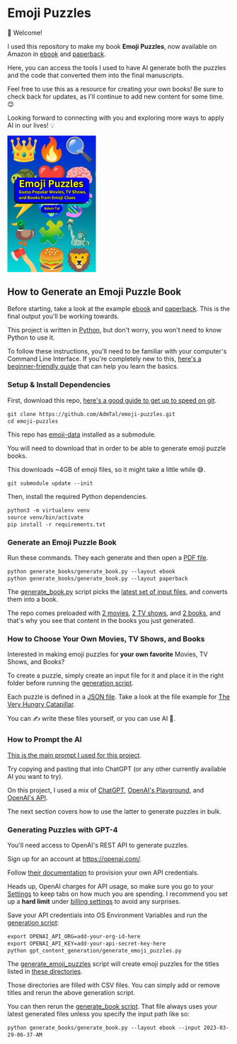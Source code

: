 # Emoji Puzzles

👋 Welcome!

I used this repository to make my book **Emoji Puzzles**, now available on Amazon in [ebook](https://www.amazon.com/dp/B0BZZ7S6JQ) and [paperback](https://www.amazon.com/dp/B0BZFP394J).

Here, you can access the tools I used to have AI generate both the puzzles and the code that converted them into the final manuscripts.

Feel free to use this as a resource for creating your own books! Be sure to check back for updates, as I'll continue to add new content for some time. 😊

Looking forward to connecting with you and exploring more ways to apply AI in our lives! 💡

<a href="https://www.amazon.com/dp/B0BZZ7S6JQ">
  <img src="externally_generated_files/ebook-cover.jpg" width="200" />
<a/>

## How to Generate an Emoji Puzzle Book

Before starting, take a look at the example [ebook](generated_files/manuscripts/2023-03-29-06-37-AM/generated-ebook.pdf) and [paperback](generated_files/manuscripts/2023-03-29-06-37-AM/generated-paperback.pdf). This is the final output you'll be working towards.

This project is written in [Python](https://www.python.org/), but don't worry, you won't need to know Python to use it.

To follow these instructions, you'll need to be familiar with your computer's Command Line Interface. If you're completely new to this, [here's a beginner-friendly guide](https://www.codecademy.com/learn/learn-the-command-line) that can help you learn the basics.

### Setup & Install Dependencies

First, download this repo, [here's a good guide to get up to speed on git](http://rogerdudler.github.io/git-guide/).

```commandline
git clone https://github.com/AdmTal/emoji-puzzles.git
cd emoji-puzzles
```

This repo has [emoji-data](https://github.com/iamcal/emoji-data) installed as a submodule.

You will need to download that in order to be able to generate emoji puzzle books.

This downloads ~4GB of emoji files, so it might take a little while 😅.

```commandline
git submodule update --init
```

Then, install the required Python dependencies.

```commandline
python3 -m virtualenv venv
source venv/bin/activate
pip install -r requirements.txt
```

### Generate an Emoji Puzzle Book

Run these commands. They each generate and then open a [PDF file](https://www.adobe.com/acrobat/about-adobe-pdf.html).

```commandline
python generate_books/generate_book.py --layout ebook
python generate_books/generate_book.py --layout paperback
```

The [generate_book.py](generate_puzzles/generate_emoji_puzzles.py) script picks the [latest set of input files](generated_files/puzzle_pages/2023-03-29-06-37-AM), and converts them into a book.

The repo comes preloaded with [2 movies](generate_puzzles/inputs/movies.csv), [2 TV shows](generate_puzzles/inputs/tv_shows.csv), and [2 books](generate_puzzles/inputs/books.csv), and that's why you see that content in the books you just generated.

### How to Choose Your Own Movies, TV Shows, and Books

Interested in making emoji puzzles for **your own favorite** Movies, TV Shows, and Books?

To create a puzzle, simply create an input file for it and place it in the right folder before running the [generation script](generate_puzzles/generate_emoji_puzzles.py).

Each puzzle is defined in a [JSON file](https://developer.mozilla.org/en-US/docs/Learn/JavaScript/Objects/JSON#no_really_what_is_json). Take a look at the file example for [The Very Hungry Catapillar](generated_files/puzzle_pages/2023-03-29-06-37-AM/books/the-very-hungry-caterpillar.json).

You can ✍️ write these files yourself, or you can use AI 🤖.

### How to Prompt the AI

[This is the main prompt I used for this project](generate_puzzles/prompts.py).

Try copying and pasting that into ChatGPT (or any other currently available AI you want to try).

On this project, I used a mix of [ChatGPT](https://chat.openai.com/chat), [OpenAI's Playground](https://platform.openai.com/playground), and [OpenAI's API](https://platform.openai.com/docs/api-reference).

The next section covers how to use the latter to generate puzzles in bulk.

### Generating Puzzles with GPT-4

You'll need access to OpenAI's REST API to generate puzzles.

Sign up for an account at https://openai.com/.

Follow [their documentation](https://platform.openai.com/docs/api-reference) to provision your own API credentials.

Heads up, OpenAI charges for API usage, so make sure you go to your [Settings](https://platform.openai.com/account/usage) to keep tabs on how much you are spending. I recommend you set up a **hard limit** under [billing settings](https://platform.openai.com/account/billing/limits) to avoid any surprises.

Save your API credentials into OS Environment Variables and run the [generation script](generate_puzzles/generate_emoji_puzzles.py):

```commandline
export OPENAI_API_ORG=add-your-org-id-here
export OPENAI_API_KEY=add-your-api-secret-key-here
python gpt_content_generation/generate_emoji_puzzles.py
```

The [generate_emoji_puzzles](generate_puzzles/generate_emoji_puzzles.py) script will create emoji puzzles for the titles listed in [these directories](generate_puzzles/inputs).

Those directories are filled with CSV files. You can simply add or remove titles and rerun the above generation script.

You can then rerun the [generate_book script](generate_books/generate_book.py). That file always uses your latest generated files unless you specify the input path like so:

```commandline
python generate_books/generate_book.py --layout ebook --input 2023-03-29-06-37-AM
```
